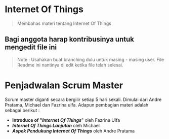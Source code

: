 <!-- # IoT
> A [Bespoke.js](http://markdalgleish.com/projects/bespoke.js) presentation, built with [generator-bespoke](https://github.com/markdalgleish/generator-bespoke)

## View slides locally

First, ensure you have the following installed:

1. [Node.js](http://nodejs.org)
2. [Bower](http://bower.io): `$ npm install -g bower`
3. [Gulp](http://gulpjs.com): `$ npm install -g gulp`

Then, install dependencies and run the preview server:

```bash
$ npm install && bower install
$ gulp serve
```
 -->
# Internet Of Things

 > Membahas materi tentang Internet Of Things

## Bagi anggota harap kontribusinya untuk mengedit file ini
   
 > Note : Usahakan buat branching dulu untuk masing - masing user. File Readme ini nantinya di edit ketika file telah selesai.
 
# Penjadwalan Scrum Master
  Scrum master diganti secara bergilir setiap 5 hari sekali. Dimulai dari Andre Pratama, Michael dan Fazrina ulfa. Adapun pembagian materi adalah sebagai berikut :
 <ul>
	<li><b>Introduce of "<i>Internet Of Things</i></b>" oleh Fazrina Ulfa</li>
	<li><b><i>Internet Of Things Lanjutan</i></b> oleh Michael</li>
	<li><b><i>Aspek Pendukung Internet Of Things</i></b> oleh Andre Pratama
 </ul>
